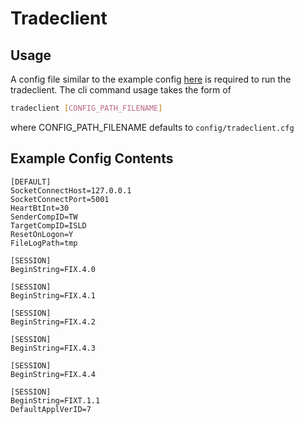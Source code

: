 # Tradeclient

## Usage
A config file similar to the example config [here](../../config/tradeclient.cfg) is required to run the tradeclient.
The cli command usage takes the form of

```sh
tradeclient [CONFIG_PATH_FILENAME]
```
where CONFIG_PATH_FILENAME defaults to `config/tradeclient.cfg`


## Example Config Contents
```
[DEFAULT]
SocketConnectHost=127.0.0.1
SocketConnectPort=5001
HeartBtInt=30
SenderCompID=TW
TargetCompID=ISLD
ResetOnLogon=Y
FileLogPath=tmp

[SESSION]
BeginString=FIX.4.0

[SESSION]
BeginString=FIX.4.1

[SESSION]
BeginString=FIX.4.2

[SESSION]
BeginString=FIX.4.3

[SESSION]
BeginString=FIX.4.4

[SESSION]
BeginString=FIXT.1.1
DefaultApplVerID=7
```